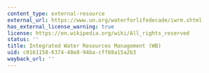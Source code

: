 ```yaml
---
content_type: external-resource
external_url: https://www.un.org/waterforlifedecade/iwrm.shtml
has_external_license_warning: true
license: https://en.wikipedia.org/wiki/All_rights_reserved
status: ''
title: Integrated Water Resources Management (WB)
uid: c0161158-6374-48e8-94ba-cff88a15a2b3
wayback_url: ''
---
```

